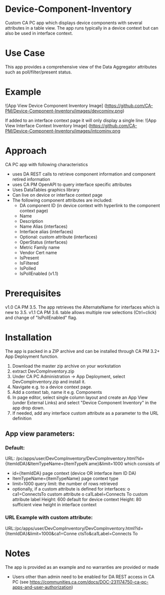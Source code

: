 # Device-Component-Inventory
Custom CA PC app which displays device components with several attributes in a table view. The app
runs typically in a device context but can also be used in interface context.

# Use Case
This app provides a comprehensive view of the Data Aggregator attributes such as poll/filter/present status.

# Example
![App View Device Component Inventory Image]
(https://github.com/CA-PM/Device-Component-Inventory/images/devcominv.png)

If added to an interface context page it will only display a single line:
![App View Interface Context Inventory Image]
(https://github.com/CA-PM/Device-Component-Inventory/images/intcominv.png

# Approach
CA PC app with following characteristics
* uses DA REST calls to retrieve component information and component retired information
* uses CA PM OpenAPI to query interface specific attributes
* Uses DataTables graphics library
* Can live on device or interface context page
* The following component attributes are included:
  * DA component ID (in device context with hyperlink to the component context page)
  * Name
  * Description
  * Name Alias (interfaces)
  * Interface alias (interfaces)
  * Optional: custom attribute (interfaces)
  * OperStatus (interfaces)
  * Metric Family name
  * Vendor Cert name
  * IsPresent
  * IsFiltered
  * IsPolled
  * IsPollEnabled (v1.1)

# Prerequisites
v1.0 CA PM 3.5. The app retrieves the AlternateName for interfaces which is new to 3.5.
v1.1 CA PM 3.6. table allows multiple row selections (Ctrl+click) and change of "IsPollEnabled" flag.

# Installation
The app is packed in a ZIP archive and can be installed through CA PM 3.2+ App Deployment function.
1. Download the master zip archive on your workstation
2. extract DevCompInventory.zip
3. Under CA PC Administration -> App Deployment, select DevCompInventory.zip and install it.
4. Navigate e.g. to a device context page.
5. Add a context tab, name it e.g. Components
6. In page editor, select single column layout and create an App View (under External Links)
and select "Device Component Inventory" in the app drop down.
7. If needed, add any interface custom attribute as a parameter to the URL definition

## App view parameters:
### Default:
URL:
/pc/apps/user/DevCompInventory/DevCompInventory.html?id={ItemIdDA}&ItemTypeName={ItemTypeN
ame}&limit=1000
which consists of
- id={ItemIdDA} page context (device OR interface item ID DA)
- ItemTypeName={ItemTypeName} page context type
- limit=1000 query limit: the number of rows retrieved
- optionally, if a custom attribute is defined for interfaces:
o ca1=ConnectsTo custom attribute
o ca1Label=Connects To custom attribute label
Height: 600 default for device context
Height: 80 sufficient view height in interface context

### URL Example with custom attribute:
URL:/pc/apps/user/DevCompInventory/DevCompInventory.html?id={ItemIdDA}&limit=1000&ca1=Conne
ctsTo&ca1Label=Connects To

# Notes
The app is provided as an example and no warranties are provided or made
* Users other than admin need to be enabled for DA REST access in CA PC (see
https://communities.ca.com/docs/DOC-231174750-ca-pc-apps-and-user-authorization)
